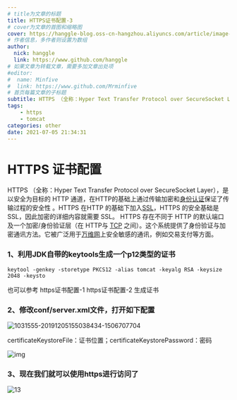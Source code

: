 ```yaml
---
# title为文章的标题
title: HTTPS证书配置-3
# cover为文章的首图和缩略图
cover: https://hanggle-blog.oss-cn-hangzhou.aliyuncs.com/article/image-20211108091304669.png
# 作者信息，多作者则设置为数组
author: 
  nick: hanggle
  link: https://www.github.com/hanggle
# 如果文章为转载文章，需要多加文章出处项
#editor:
#  name: Minfive
#  link: https://www.github.com/Mrminfive
# 首页每篇文章的子标题
subtitle: HTTPS （全称：Hyper Text Transfer Protocol over SecureSocket Layer），是以安全为目标的 HTTP 通道，在HTTP的基础上通过传输加密和[身份认证](https://baike.baidu.com/item/身份认证/5294713)保证了传输过程的安全性。
tags: 
    - https
    - tomcat
categories: other
date: 2021-07-05 21:34:31
---
```


# HTTPS 证书配置

HTTPS （全称：Hyper Text Transfer Protocol over SecureSocket Layer），是以安全为目标的 HTTP 通道，在HTTP的基础上通过传输加密和[身份认证](https://baike.baidu.com/item/身份认证/5294713)保证了传输过程的安全性  。HTTPS 在HTTP 的基础下加入[SSL](https://baike.baidu.com/item/SSL/320778)，HTTPS 的安全基础是 SSL，因此加密的详细内容就需要 SSL。 HTTPS 存在不同于 HTTP 的默认端口及一个加密/身份验证层（在 HTTP与 [TCP](https://baike.baidu.com/item/TCP/33012) 之间）。这个系统提供了身份验证与加密通讯方法。它被广泛用于[万维网](https://baike.baidu.com/item/万维网/215515)上安全敏感的通讯，例如交易支付等方面。





### 1、利用JDK自带的keytools生成一个p12类型的证书

```shell
keytool -genkey -storetype PKCS12 -alias tomcat -keyalg RSA -keysize 2048 -keysto
```

也可以参考 https证书配置-1 https证书配置-2 生成证书

### 2、修改conf/server.xml文件，打开如下配置

![1031555-20191205155038434-1506707704](https://hanggle-blog.oss-cn-hangzhou.aliyuncs.com/article/1031555-20191205155038434-1506707704.png)

 certificateKeystoreFile：证书位置；certificateKeystorePassword：密码

![img](https://hanggle-blog.oss-cn-hangzhou.aliyuncs.com/article/1031555-20191210150849466-503596145.png)

### 3、现在我们就可以使用https进行访问了

![13](https://hanggle-blog.oss-cn-hangzhou.aliyuncs.com/article/13.png)
